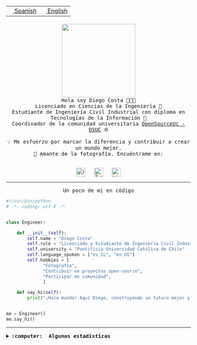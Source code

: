 <table border="0"  align="right">
 <tr><td><a href="README.md"><img src="https://upload.wikimedia.org/wikipedia/commons/thumb/8/89/Bandera_de_Espa%C3%B1a.svg/1200px-Bandera_de_Espa%C3%B1a.svg.png" height="10"> Spanish</a></td>
 <td><a href="README.en.md"><img src="https://upload.wikimedia.org/wikipedia/commons/a/a4/Flag_of_the_United_States.svg" height="10"> English</a></td></tr>
</table><br><br><br>

<p align="center">
  <img src="https://github.com/diegocostares/diegocostares/blob/main/Images/aaa2.gif?raw=true" height="200px" weight="200px">
  <br><samp>
    Hola soy Diego Costa 👨🏻‍💻<br>
    Licenciado en Ciencias de la Ingeniería 🤖<br>
    Estudiante de Ingeniería Civil Industrial con diploma en Tecnologías de la Información 🧠<br>
    Coordinador de la comunidad universitaria <a href="https://github.com/open-source-uc">OpenSourceUc - OSUC</a> 🌐<br>
  <br>
    💡 Me esfuerzo por marcar la diferencia y contribuir a crear un mundo mejor.<br>
    📸 Amante de la fotografía. Encuéntrame en: <br>
  <br></samp>
</p>

<p align="center">
   <a href="https://instagram.com/diegocosta_no" target="blank">
      <img align="center" src="https://cdn.jsdelivr.net/npm/simple-icons@3.0.1/icons/instagram.svg" alt="instagram" height="25px" width="25px" />
      &#8203;
   </a>
   &nbsp; &nbsp; &nbsp;
   <a href="https://t.me/diegocosta_no" target="blank">
      <img align="center" alt="Telegram" width="25px" src="https://icons-for-free.com/iconfiles/png/512/Telegram-1324888767380505522.png" />
      &#8203;
   </a>
   &nbsp; &nbsp; &nbsp;
   <a href="https://www.linkedin.com/in/diegocostar/" target="blank">
      <img align="center" alt="LinkedIn" width="25px" src="https://img.icons8.com/metro/452/linkedin.png" />
      &#8203;
   </a>
</p>

---

<p align="center"><front size="25"><samp>Un poco de mi en código</samp></front></p>

```python
#!/usr/bin/python
# -*- coding: utf-8 -*-


class Engineer:

    def __init__(self):
        self.name = "Diego Costa"
        self.role = "Licenciado y Estudiante de Ingeniería Civil Industrial"
        self.university = "Pontificia Universidad Católica de Chile"
        self.language_spoken = ["es_CL", "en_US"]
        self.hobbies = [
              "Fotografía",
              "Contribuir en proyectos open-source",
              "Participar en comunidad",
              ]

    def say_hi(self):
        print("¡Hola mundo! Aquí Diego, construyendo un futuro mejor y cambiando el mundo.")


me = Engineer()
me.say_hi()
```

---

<details>
  <summary><b><samp>:computer: &nbsp;Algunas estadísticas</samp></b></summary>
  <br/></p>

<!--START_SECTION:waka-->
![Code Time](http://img.shields.io/badge/Code%20Time-1%2C599%20hrs%2032%20mins-blue)

📅 **Soy más productivo los Miércoles** 

```text
Lunes                    4124 commits        ██░░░░░░░░░░░░░░░░░░░░░░░   09.49 % 
Martes                   1240 commits        █░░░░░░░░░░░░░░░░░░░░░░░░   02.85 % 
Miércoles                12664 commits       ███████░░░░░░░░░░░░░░░░░░   29.15 % 
Jueves                   10832 commits       ██████░░░░░░░░░░░░░░░░░░░   24.93 % 
Viernes                  12124 commits       ███████░░░░░░░░░░░░░░░░░░   27.90 % 
Sábado                   1935 commits        █░░░░░░░░░░░░░░░░░░░░░░░░   04.45 % 
Domingo                  529 commits         ░░░░░░░░░░░░░░░░░░░░░░░░░   01.22 % 
```


📊 **Esta semana me dediqué a** 

```text
🐱‍💻 Proyectos: 
buk-webapp               2 hrs 32 mins       ██████████░░░░░░░░░░░░░░░   38.51 % 
Testing-Actividade-2024-12 hrs 26 mins       █████████░░░░░░░░░░░░░░░░   37.10 % 
iaextension              1 hr 36 mins        ██████░░░░░░░░░░░░░░░░░░░   24.39 % 
```


 Last Updated on 28/04/2024 19:57:43 UTC
<!--END_SECTION:waka-->

<p align="center"> <img src="https://github-readme-stats.vercel.app/api?username=diegocostares&show_icons=true&theme=ayu-mirage" alt="abhisheknaiidu" /></p>

</details>
